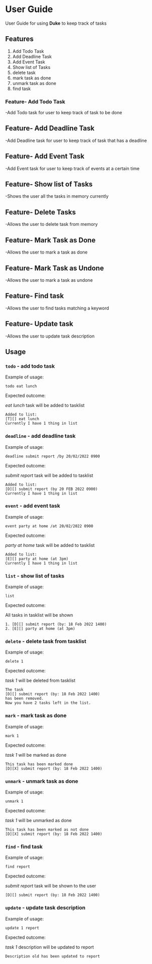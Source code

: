 # User Guide
User Guide for using **Duke** to keep track of tasks

## Features 
1. Add Todo Task
2. Add Deadline Task
3. Add Event Task
4. Show list of Tasks
5. delete task
6. mark task as done
7. unmark task as done
8. find task


### Feature- Add Todo Task

-Add Todo task for user to keep track of task to be done

## Feature- Add Deadline Task

-Add Deadline task for user to keep track of task that has a deadline

## Feature- Add Event Task

-Add Event task for user to keep track of events at a certain time

## Feature- Show list of Tasks

-Shows the user all the tasks in memory currently

## Feature- Delete Tasks

-Allows the user to delete task from memory

## Feature- Mark Task as Done

-Allows the user to mark a task as done

## Feature- Mark Task as Undone

-Allows the user to mark a task as undone

## Feature- Find task

-Allows the user to find tasks matching a keyword

## Feature- Update task

-Allows the user to update task description


## Usage

### `todo` - add todo task


Example of usage: 

`todo eat lunch`

Expected outcome:

*eat lunch* task will be added to tasklist

```
Added to list:
[T][] eat lunch
Currently I have 1 thing in list
```

### `deadline` - add deadline task


Example of usage: 

`deadline submit report /by 20/02/2022 0900`

Expected outcome:

*submit report* task will be added to tasklist

```
Added to list:
[D][] submit report (by 20 FEB 2022 0900)
Currently I have 1 thing in list
```

### `event` - add event task


Example of usage: 

`event party at home /at 20/02/2022 0900`

Expected outcome:

*party at home* task will be added to tasklist

```
Added to list:
[E][] party at home (at 3pm)
Currently I have 1 thing in list
```

### `list` - show list of tasks


Example of usage: 

`list`

Expected outcome:

All tasks in tasklist will be shown

```
1. [D][] submit report (by: 18 Feb 2022 1400)
2. [E][] party at home (at 3pm)
```

### `delete` - delete task from tasklist


Example of usage: 

`delete 1`

Expected outcome:

*task 1* will be deleted from tasklist

```
The task 
[D][] submit report (by: 18 Feb 2022 1400)
has been removed.
Now you have 2 tasks left in the list.
```

### `mark` - mark task as done


Example of usage: 

`mark 1`

Expected outcome:

*task 1* will be marked as done

```
This task has been marked done
[D][X] submit report (by: 18 Feb 2022 1400)
```

### `unmark` - unmark task as done


Example of usage: 

`unmark 1`

Expected outcome:

*task 1* will be unmarked as done

```
This task has been marked as not done
[D][X] submit report (by: 18 Feb 2022 1400)

```

### `find` - find task


Example of usage: 

`find report`

Expected outcome:

*submit report* task will be shown to the user

```
[D][] submit report (by: 18 Feb 2022 1400)

```

### `update` - update task description


Example of usage:

`update 1 report`

Expected outcome:

*task 1* description will be updated to report

```
Description old has been updated to report

```
